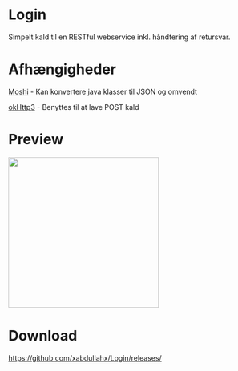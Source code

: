 # Login
Simpelt kald til en RESTful webservice inkl. håndtering af retursvar. 

# Afhængigheder
[Moshi](https://github.com/square/moshi) - Kan konvertere java klasser til JSON og omvendt

[okHttp3](https://github.com/square/okhttp) - Benyttes til at lave POST kald

# Preview

<img width="300" src="preview.gif"/>


# Download

https://github.com/xabdullahx/Login/releases/
